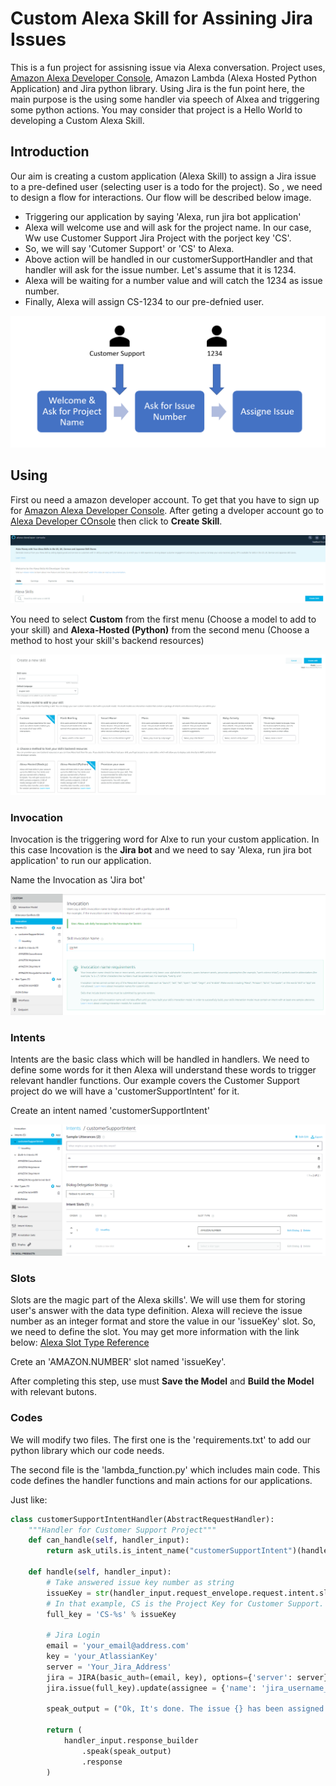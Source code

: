 # Custom Alexa Skill for Assining Jira Issues

This is a fun project for assisning issue via Alexa conversation. Project uses, 
[Amazon Alexa Developer Console](https://developer.amazon.com/alexa/console/ask), Amazon Lambda (Alexa Hosted Python Application) and Jira python library.
Using Jira is the fun point here, the main purpose is the using some handler via  speech of Alxea and triggering some python actions. You may consider that project is a Hello World to developing a Custom Alexa Skill.

## Introduction
Our aim is creating a custom application (Alexa Skill) to assign a Jira issue to a pre-defined user (selecting user is a todo for the project). So , we need to design a flow for interactions. Our flow will be described below image.

- Triggering our application by saying 'Alexa, run jira bot application'
- Alexa will welcome use and will ask for the project name. In our case, Ww use Customer Support Jira Project with the porject key 'CS'. 
- So, we will say 'Cutomer Support' or 'CS' to Alexa.
- Above action will be handled in our customerSupportHandler and that handler will ask for the issue number. Let's assume that it is 1234.
- Alexa will be waiting for a number value and will catch the 1234 as issue number.
- Finally, Alexa will assign CS-1234 to our pre-defnied user.


![flow](/images/flow.png)

## Using

First ou need a amazon developer account. To get that you have to sign up for [Amazon Alexa Developer Console](https://developer.amazon.com/alexa). After geting a dveloper account go to [Alexa Developer COnsole](https://developer.amazon.com/alexa/console/ask)
then click to **Create Skill**. 

![CreateSkill_1](/images/create_skill_1.png)

You need to select **Custom** from the first menu (Choose a model to add to your skill) and **Alexa-Hosted (Python)** from the second menu (Choose a method to host your skill's backend resources)

![create_skill_2](/images/create_skill_2.png)

### Invocation
Invocation is the triggering word for Alxe to run your custom application. In this case Incovation is the **Jira bot** and we need to say 'Alexa, run jira bot application' to run our application.

Name the Invocation as 'Jira bot'

![invocation](/images/invocation.png)

### Intents
Intents are the basic class which will be handled in handlers. We need to define some words for it then Alexa will understand these words to trigger relevant handler functions. Our example covers the Customer Support project do we will have a 'customerSupportIntent' for it.

Create an intent named 'customerSupportIntent'

![intent](/images/Intents.png)

### Slots
Slots are the magic part of the Alexa skills'. We will use them for storing user's answer with the data type definition. Alexa will recieve the issue number as an integer format and store the value in our 'issueKey' slot. So, we need to define the slot.
You may get more information with the link below:
[Alexa Slot Type Reference](https://developer.amazon.com/en-US/docs/alexa/custom-skills/slot-type-reference.html)

Crete an 'AMAZON.NUMBER' slot named 'issueKey'.

After completing this step, use must **Save the Model** and **Build the Model** with relevant butons.

### Codes

We will modify two files. The first one is the 'requirements.txt' to add our python library which our code needs.

The second file is the 'lambda_function.py' which includes main code. This code defines the handler functions and main actions for our applications.

Just like:
```python
class customerSupportIntentHandler(AbstractRequestHandler):
    """Handler for Customer Support Project"""
    def can_handle(self, handler_input):
        return ask_utils.is_intent_name("customerSupportIntent")(handler_input)

    def handle(self, handler_input):
        # Take answered issue key number as string
        issueKey = str(handler_input.request_envelope.request.intent.slots["issueKey"].value)
        # In that example, CS is the Project Key for Customer Support. full_key will be CS-1234 while answered slot value is 1234.
        full_key = 'CS-%s' % issueKey
        
        # Jira Login
        email = 'your_email@address.com'
        key = 'your_AtlassianKey'
        server = 'Your_Jira_Address'
        jira = JIRA(basic_auth=(email, key), options={'server': server})
        jira.issue(full_key).update(assignee = {'name': 'jira_username_to_be_assigned'})
        
        speak_output = ("Ok, It's done. The issue {} has been assigned.".format(issueKey))

        return (
            handler_input.response_builder
                .speak(speak_output)
                .response
        )
```
